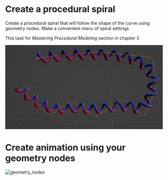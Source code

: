 # Create a procedural spiral 
Create a procedural spiral that will follow the shape of the curve using geometry nodes. Make a convenient menu of spiral settings 

This task for _Mastering Procedural Modeling_ section in chapter 5

![geonodes_spiral](/curriculum/reproduce/5_procedural/genodes_spiral.png)

# Create animation using your geometry nodes

![geometry_nodes](/curriculum/reproduce/5_procedural/geonodes_630p.gif)


